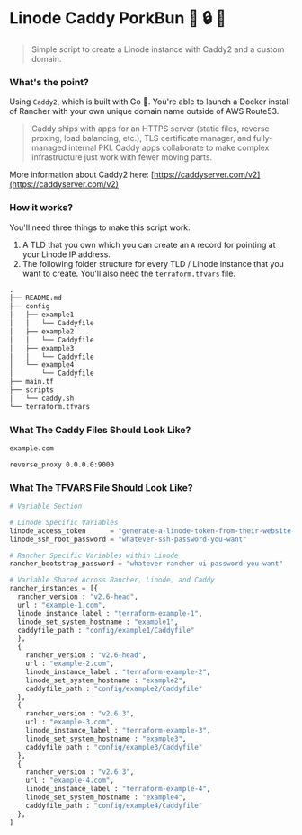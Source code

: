 # Linode Caddy PorkBun :green_heart: :lock: :pig:

>Simple script to create a Linode instance with Caddy2 and a custom domain.

### What's the point?

Using `Caddy2`, which is built with Go :blue_heart:. You're able to launch a Docker install of Rancher with your own unique domain name outside of AWS Route53.

>Caddy ships with apps for an HTTPS server (static files, reverse proxing, load balancing, etc.), TLS certificate manager, and fully-managed internal PKI. Caddy apps collaborate to make complex infrastructure just work with fewer moving parts.

More information about Caddy2 here: [https://caddyserver.com/v2](https://caddyserver.com/v2)

### How it works?

You'll need three things to make this script work.

1. A TLD that you own which you can create an `A` record for pointing at your Linode IP address.
2. The following folder structure for every TLD / Linode instance that you want to create. You'll also need the `terraform.tfvars` file.

```txt
.
├── README.md
├── config
│   ├── example1
│   │   └── Caddyfile
│   ├── example2
│   │   └── Caddyfile
│   ├── example3
│   │   └── Caddyfile
│   └── example4
│       └── Caddyfile
├── main.tf
├── scripts
│   └── caddy.sh
└── terraform.tfvars
```

### What The Caddy Files Should Look Like?

```txt
example.com

reverse_proxy 0.0.0.0:9000
```

### What The TFVARS File Should Look Like?

```tf
# Variable Section

# Linode Specific Variables
linode_access_token      = "generate-a-linode-token-from-their-website-enter-it-here
linode_ssh_root_password = "whatever-ssh-password-you-want"

# Rancher Specific Variables within Linode
rancher_bootstrap_password = "whatever-rancher-ui-password-you-want"

# Variable Shared Across Rancher, Linode, and Caddy
rancher_instances = [{
  rancher_version : "v2.6-head",
  url : "example-1.com",
  linode_instance_label : "terraform-example-1",
  linode_set_system_hostname : "example1",
  caddyfile_path : "config/example1/Caddyfile"
  },
  {
    rancher_version : "v2.6-head",
    url : "example-2.com",
    linode_instance_label : "terraform-example-2",
    linode_set_system_hostname : "example2",
    caddyfile_path : "config/example2/Caddyfile"
  },
  {
    rancher_version : "v2.6.3",
    url : "example-3.com",
    linode_instance_label : "terraform-example-3",
    linode_set_system_hostname : "example3",
    caddyfile_path : "config/example3/Caddyfile"
  },
  {
    rancher_version : "v2.6.3",
    url : "example-4.com",
    linode_instance_label : "terraform-example-4",
    linode_set_system_hostname : "example4",
    caddyfile_path : "config/example4/Caddyfile"
  },
]

```